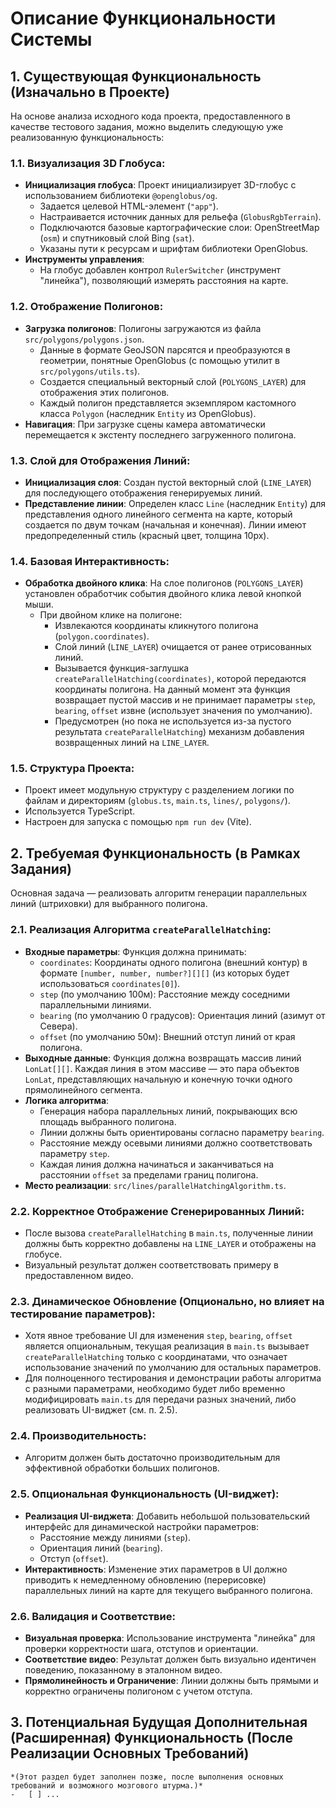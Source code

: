 # Описание Функциональности Системы

## 1. Существующая Функциональность (Изначально в Проекте)

На основе анализа исходного кода проекта, предоставленного в качестве тестового задания, можно выделить следующую уже реализованную функциональность:

### 1.1. Визуализация 3D Глобуса:
-   **Инициализация глобуса**: Проект инициализирует 3D-глобус с использованием библиотеки `@openglobus/og`.
    -   Задается целевой HTML-элемент (`"app"`).
    -   Настраивается источник данных для рельефа (`GlobusRgbTerrain`).
    -   Подключаются базовые картографические слои: OpenStreetMap (`osm`) и спутниковый слой Bing (`sat`).
    -   Указаны пути к ресурсам и шрифтам библиотеки OpenGlobus.
-   **Инструменты управления**:
    -   На глобус добавлен контрол `RulerSwitcher` (инструмент "линейка"), позволяющий измерять расстояния на карте.

### 1.2. Отображение Полигонов:
-   **Загрузка полигонов**: Полигоны загружаются из файла `src/polygons/polygons.json`.
    -   Данные в формате GeoJSON парсятся и преобразуются в геометрии, понятные OpenGlobus (с помощью утилит в `src/polygons/utils.ts`).
    -   Создается специальный векторный слой (`POLYGONS_LAYER`) для отображения этих полигонов.
    -   Каждый полигон представляется экземпляром кастомного класса `Polygon` (наследник `Entity` из OpenGlobus).
-   **Навигация**: При загрузке сцены камера автоматически перемещается к экстенту последнего загруженного полигона.

### 1.3. Слой для Отображения Линий:
-   **Инициализация слоя**: Создан пустой векторный слой (`LINE_LAYER`) для последующего отображения генерируемых линий.
-   **Представление линии**: Определен класс `Line` (наследник `Entity`) для представления одного линейного сегмента на карте, который создается по двум точкам (начальная и конечная). Линии имеют предопределенный стиль (красный цвет, толщина 10px).

### 1.4. Базовая Интерактивность:
-   **Обработка двойного клика**: На слое полигонов (`POLYGONS_LAYER`) установлен обработчик события двойного клика левой кнопкой мыши.
    -   При двойном клике на полигоне:
        -   Извлекаются координаты кликнутого полигона (`polygon.coordinates`).
        -   Слой линий (`LINE_LAYER`) очищается от ранее отрисованных линий.
        -   Вызывается функция-заглушка `createParallelHatching(coordinates)`, которой передаются координаты полигона. На данный момент эта функция возвращает пустой массив и не принимает параметры `step`, `bearing`, `offset` извне (использует значения по умолчанию).
        -   Предусмотрен (но пока не используется из-за пустого результата `createParallelHatching`) механизм добавления возвращенных линий на `LINE_LAYER`.

### 1.5. Структура Проекта:
-   Проект имеет модульную структуру с разделением логики по файлам и директориям (`globus.ts`, `main.ts`, `lines/`, `polygons/`).
-   Используется TypeScript.
-   Настроен для запуска с помощью `npm run dev` (Vite).

## 2. Требуемая Функциональность (в Рамках Задания)

Основная задача — реализовать алгоритм генерации параллельных линий (штриховки) для выбранного полигона.

### 2.1. Реализация Алгоритма `createParallelHatching`:
-   **Входные параметры**: Функция должна принимать:
    -   `coordinates`: Координаты одного полигона (внешний контур) в формате `[number, number, number?][][]` (из которых будет использоваться `coordinates[0]`).
    -   `step` (по умолчанию 100м): Расстояние между соседними параллельными линиями.
    -   `bearing` (по умолчанию 0 градусов): Ориентация линий (азимут от Севера).
    -   `offset` (по умолчанию 50м): Внешний отступ линий от края полигона.
-   **Выходные данные**: Функция должна возвращать массив линий `LonLat[][]`. Каждая линия в этом массиве — это пара объектов `LonLat`, представляющих начальную и конечную точки одного прямолинейного сегмента.
-   **Логика алгоритма**:
    -   Генерация набора параллельных линий, покрывающих всю площадь выбранного полигона.
    -   Линии должны быть ориентированы согласно параметру `bearing`.
    -   Расстояние между осевыми линиями должно соответствовать параметру `step`.
    -   Каждая линия должна начинаться и заканчиваться на расстоянии `offset` за пределами границ полигона.
-   **Место реализации**: `src/lines/parallelHatchingAlgorithm.ts`.

### 2.2. Корректное Отображение Сгенерированных Линий:
-   После вызова `createParallelHatching` в `main.ts`, полученные линии должны быть корректно добавлены на `LINE_LAYER` и отображены на глобусе.
-   Визуальный результат должен соответствовать примеру в предоставленном видео.

### 2.3. Динамическое Обновление (Опционально, но влияет на тестирование параметров):
-   Хотя явное требование UI для изменения `step`, `bearing`, `offset` является опциональным, текущая реализация в `main.ts` вызывает `createParallelHatching` только с координатами, что означает использование значений по умолчанию для остальных параметров.
-   Для полноценного тестирования и демонстрации работы алгоритма с разными параметрами, необходимо будет либо временно модифицировать `main.ts` для передачи разных значений, либо реализовать UI-виджет (см. п. 2.5).

### 2.4. Производительность:
-   Алгоритм должен быть достаточно производительным для эффективной обработки больших полигонов.

### 2.5. Опциональная Функциональность (UI-виджет):
-   **Реализация UI-виджета**: Добавить небольшой пользовательский интерфейс для динамической настройки параметров:
    -   Расстояние между линиями (`step`).
    -   Ориентация линий (`bearing`).
    -   Отступ (`offset`).
-   **Интерактивность**: Изменение этих параметров в UI должно приводить к немедленному обновлению (перерисовке) параллельных линий на карте для текущего выбранного полигона.

### 2.6. Валидация и Соответствие:
-   **Визуальная проверка**: Использование инструмента "линейка" для проверки корректности шага, отступов и ориентации.
-   **Соответствие видео**: Результат должен быть визуально идентичен поведению, показанному в эталонном видео.
-   **Прямолинейность и Ограничение**: Линии должны быть прямыми и корректно ограничены полигоном с учетом отступа.

## 3. Потенциальная Будущая Дополнительная (Расширенная) Функциональность (После Реализации Основных Требований)
```
*(Этот раздел будет заполнен позже, после выполнения основных требований и возможного мозгового штурма.)*
-   [ ] ...
```